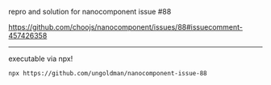 repro and solution for nanocomponent issue #88

https://github.com/choojs/nanocomponent/issues/88#issuecomment-457426358

---

executable via npx!

```
npx https://github.com/ungoldman/nanocomponent-issue-88
```
